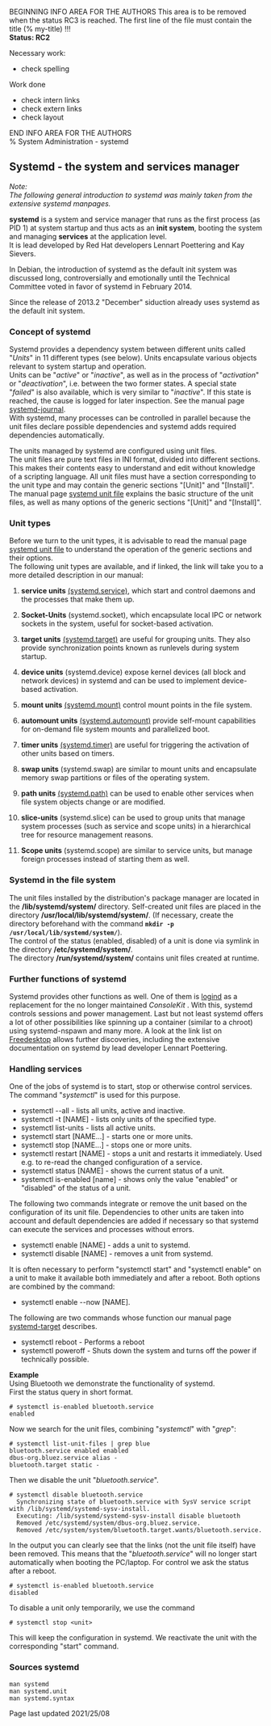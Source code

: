 BEGINNING   INFO AREA FOR THE AUTHORS
This area is to be removed when the status RC3 is reached. The first line of the file must contain the title (% my-title) !!!  
**Status: RC2**

Necessary work:

+ check spelling  

Work done

+ check intern links  
+ check extern links  
+ check layout  

END   INFO AREA FOR THE AUTHORS  
% System Administration - systemd

## Systemd - the system and services manager

*Note:*  
*The following general introduction to systemd was mainly taken from the extensive systemd manpages.*

**systemd** is a system and service manager that runs as the first process (as PID 1) at system startup and thus acts as an **init system**, booting the system and managing **services** at the application level.  
It is lead developed by Red Hat developers Lennart Poettering and Kay Sievers.

In Debian, the introduction of systemd as the default init system was discussed long, controversially and emotionally until the Technical Committee voted in favor of systemd in February 2014.  

Since the release of 2013.2 "December" siduction already uses systemd as the default init system.

### Concept of systemd

Systemd provides a dependency system between different units called "*Units*" in 11 different types (see below). Units encapsulate various objects relevant to system startup and operation.  
Units can be "*active*" or "*inactive*", as well as in the process of "*activation*" or "*deactivation*", i.e. between the two former states. A special state "*failed*" is also available, which is very similar to "*inactive*". If this state is reached, the cause is logged for later inspection. See the manual page [systemd-journal](0717-systemd-journald_en.md#system-journal).  
With systemd, many processes can be controlled in parallel because the unit files declare possible dependencies and systemd adds required dependencies automatically.

The units managed by systemd are configured using unit files.  
The unit files are pure text files in INI format, divided into different sections. This makes their contents easy to understand and edit without knowledge of a scripting language. All unit files must have a section corresponding to the unit type and may contain the generic sections "[Unit]" and "[Install]".  
The manual page [systemd unit file](0711-systemd-unit-datei_en.md#systemd-unit-file) explains the basic structure of the unit files, as well as many options of the generic sections "[Unit]" and "[Install]".

### Unit types

Before we turn to the unit types, it is advisable to read the manual page [systemd unit file](0711-systemd-unit-datei_en.md#systemd-unit-file) to understand the operation of the generic sections and their options.  
The following unit types are available, and if linked, the link will take you to a more detailed description in our manual:

1. **service units** [(systemd.service)](0712-systemd-service_en.md#systemd-service), which start and control daemons and the processes that make them up. 

2. **Socket-Units** (systemd.socket), which encapsulate local IPC or network sockets in the system, useful for socket-based activation.

3. **target units** [(systemd.target)](0714-systemd-target_en.md#systemd-target---target-unit) are useful for grouping units. They also provide synchronization points known as runlevels during system startup.

4. **device units** (systemd.device) expose kernel devices (all block and network devices) in systemd and can be used to implement device-based activation.

5. **mount units** [(systemd.mount)](0713-systemd-mount_en.md#systemd-mount) control mount points in the file system.

6. **automount units** [(systemd.automount)](0713-systemd-mount_en.md#systemd-mount) provide self-mount capabilities for on-demand file system mounts and parallelized boot.

7. **timer units** [(systemd.timer)](0716-systemd-timer_en.md#systemd-timer) are useful for triggering the activation of other units based on timers.

8. **swap units** (systemd.swap) are similar to mount units and encapsulate memory swap partitions or files of the operating system.

9. **path units** [(systemd.path)](0715-systemd-path_en.md#systemd-path) can be used to enable other services when file system objects change or are modified.

10. **slice-units** (systemd.slice) can be used to group units that manage system processes (such as service and scope units) in a hierarchical tree for resource management reasons.

11. **Scope units** (systemd.scope) are similar to service units, but manage foreign processes instead of starting them as well.

### Systemd in the file system

The unit files installed by the distribution's package manager are located in the **/lib/systemd/system/** directory. Self-created unit files are placed in the directory **/usr/local/lib/systemd/system/**. (If necessary, create the directory beforehand with the command **`mkdir -p /usr/local/lib/systemd/system/`**).  
The control of the status (enabled, disabled) of a unit is done via symlink in the directory **/etc/systemd/system/**.  
The directory **/run/systemd/system/** contains unit files created at runtime.

### Further functions of systemd

Systemd provides other functions as well. One of them is [logind](https://www.freedesktop.org/software/systemd/man/systemd-logind.service.html) as a replacement for the no longer maintained *ConsoleKit* . With this, systemd controls sessions and power management. Last but not least systemd offers a lot of other possibilities like spinning up a container (similar to a chroot) using systemd-nspawn and many more. A look at the link list on [Freedesktop](https://www.freedesktop.org/wiki/Software/systemd/) allows further discoveries, including the extensive documentation on systemd by lead developer Lennart Poettering.

### Handling services

One of the jobs of systemd is to start, stop or otherwise control services. The command "*systemctl*" is used for this purpose.

+ systemctl --all - lists all units, active and inactive.
+ systemctl -t [NAME] - lists only units of the specified type.
+ systemctl list-units - lists all active units.
+ systemctl start [NAME...] - starts one or more units.
+ systemctl stop [NAME...] - stops one or more units.
+ systemctl restart [NAME] - stops a unit and restarts it immediately. Used e.g. to re-read the changed configuration of a service.
+ systemctl status [NAME] - shows the current status of a unit.
+ systemctl is-enabled [name] - shows only the value "enabled" or "disabled" of the status of a unit.

The following two commands integrate or remove the unit based on the configuration of its unit file. Dependencies to other units are taken into account and default dependencies are added if necessary so that systemd can execute the services and processes without errors.

+ systemctl enable [NAME] - adds a unit to systemd.
+ systemctl disable [NAME] - removes a unit from systemd.

It is often necessary to perform "systemctl start" and "systemctl enable" on a unit to make it available both immediately and after a reboot. Both options are combined by the command:

+ systemctl enable --now [NAME].

The following are two commands whose function our manual page [systemd-target](0714-systemd-target_en.md#systemd-target---target-unit) describes.

+ systemctl reboot - Performs a reboot
+ systemctl poweroff - Shuts down the system and turns off the power if technically possible.

**Example**  
Using Bluetooth we demonstrate the functionality of systemd.  
First the status query in short format.

~~~
# systemctl is-enabled bluetooth.service
enabled
~~~

Now we search for the unit files, combining "*systemctl*" with "*grep*":

~~~
# systemctl list-unit-files | grep blue
bluetooth.service enabled enabled
dbus-org.bluez.service alias -
bluetooth.target static - 
~~~

Then we disable the unit "*bluetooth.service*".

~~~
# systemctl disable bluetooth.service
  Synchronizing state of bluetooth.service with SysV service script with /lib/systemd/systemd-sysv-install.
  Executing: /lib/systemd/systemd-sysv-install disable bluetooth
  Removed /etc/systemd/system/dbus-org.bluez.service.
  Removed /etc/system/system/bluetooth.target.wants/bluetooth.service.
~~~

In the output you can clearly see that the links (not the unit file itself) have been removed. This means that the "*bluetooth.service*" will no longer start automatically when booting the PC/laptop. For control we ask the status after a reboot.

~~~
# systemctl is-enabled bluetooth.service  
disabled
~~~

To disable a unit only temporarily, we use the command

~~~
# systemctl stop <unit>
~~~

This will keep the configuration in systemd. We reactivate the unit with the corresponding "start" command.

### Sources systemd

~~~
man systemd
man systemd.unit
man systemd.syntax
~~~

<div id="rev">Page last updated 2021/25/08</div
